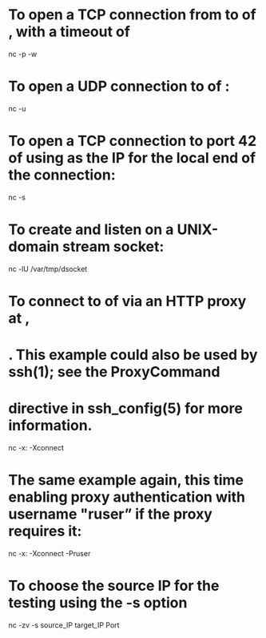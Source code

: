 To open a TCP connection from to of , with a timeout of
=======================================================

nc -p -w

To open a UDP connection to of :
================================

nc -u

To open a TCP connection to port 42 of using as the IP for the local end of the connection:
===========================================================================================

nc -s

To create and listen on a UNIX-domain stream socket:
====================================================

nc -lU /var/tmp/dsocket

To connect to of via an HTTP proxy at ,
=======================================

. This example could also be used by ssh(1); see the ProxyCommand
=================================================================

directive in ssh\_config(5) for more information.
=================================================

nc -x: -Xconnect

The same example again, this time enabling proxy authentication with username "ruser” if the proxy requires it:
===============================================================================================================

nc -x: -Xconnect -Pruser

To choose the source IP for the testing using the -s option
===========================================================

nc -zv -s source\_IP target\_IP Port
